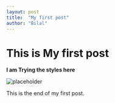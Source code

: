 ```yaml
---
layout: post
title:  "My first post"
author: "Bilal"
---
```

# This is My first post 

**I am Trying the styles here**

![placeholder](https://giphy.com/gifs/1xeBjaG4RBGG4/html5 "Large example image")

This is the end of my first post.
